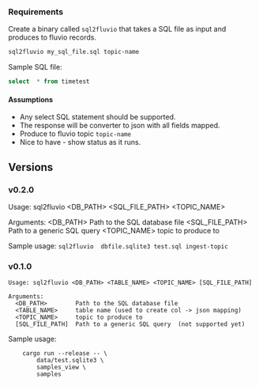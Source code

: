 ### Requirements

Create a binary called `sql2fluvio` that takes a SQL file as input and produces to fluvio records.

```bash
sql2fluvio my_sql_file.sql topic-name
```

Sample SQL file:

```sql
select  * from timetest
```

#### Assumptions
* Any select SQL statement should be supported.
* The response will be converter to json with all fields mapped.
* Produce to fluvio topic `topic-name`
* Nice to have - show status as it runs.


## Versions
### v0.2.0

Usage: sql2fluvio <DB_PATH> <SQL_FILE_PATH> <TOPIC_NAME>

Arguments:
  <DB_PATH>        Path to the SQL database file
  <SQL_FILE_PATH>  Path to a generic SQL query
  <TOPIC_NAME>     topic to produce to

Sample usage:
`sql2fluvio  dbfile.sqlite3 test.sql ingest-topic`

### v0.1.0
```
Usage: sql2fluvio <DB_PATH> <TABLE_NAME> <TOPIC_NAME> [SQL_FILE_PATH]

Arguments:
  <DB_PATH>        Path to the SQL database file
  <TABLE_NAME>     table name (used to create col -> json mapping)
  <TOPIC_NAME>     topic to produce to
  [SQL_FILE_PATH]  Path to a generic SQL query  (not supported yet)
```

Sample usage:
```
    cargo run --release -- \
		data/test.sqlite3 \
		samples_view \
		samples
```